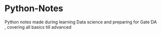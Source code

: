 # Python-Notes
Python notes made during learning Data science and preparing for Gate DA , covering all basics till advanced 
